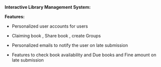**Interactive Library Management System:**

**Features:**

- Personalized user accounts for users

- Claiming book , Share book , create Groups

- Personalized emails to notify the user on late submission 

- Features to check book availability and Due books and Fine amount on late submission
